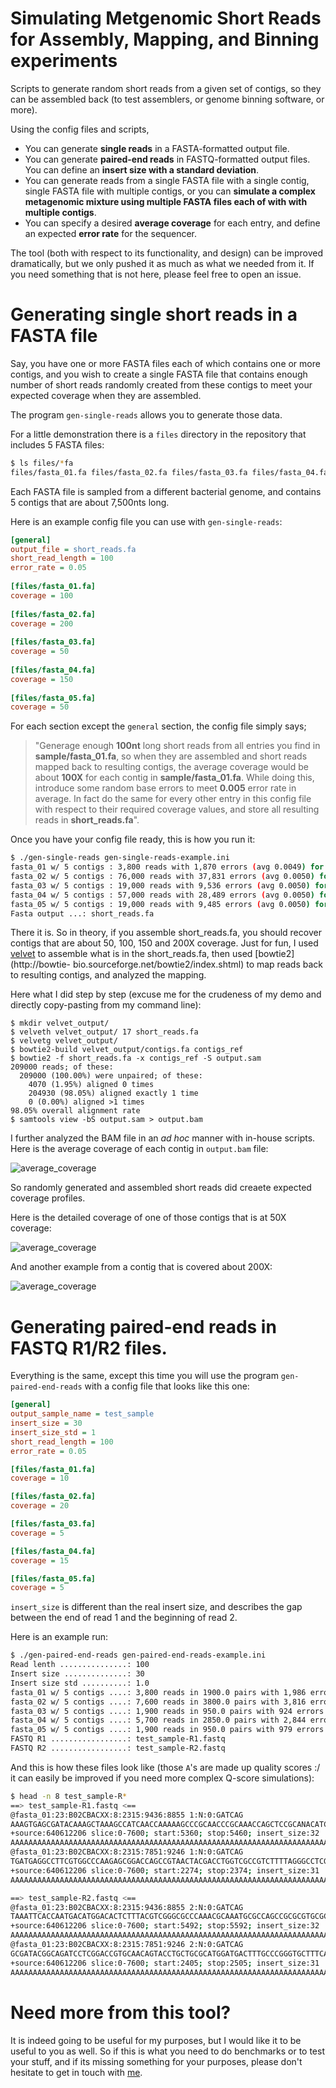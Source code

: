 # Simulating Metgenomic Short Reads for Assembly, Mapping, and Binning experiments

Scripts to generate random short reads from a given set of contigs, so they can be assembled back (to test assemblers, or genome binning software, or more).

Using the config files and scripts,

* You can generate **single reads** in a FASTA-formatted output file.
* You can generate **paired-end reads** in FASTQ-formatted output files. You can define an **insert size with a standard deviation**.
* You can generate reads from a single FASTA file with a single contig, single FASTA file with multiple contigs, or you can **simulate a complex metagenomic mixture using multiple FASTA files each of with with multiple contigs**.
* You can specify a desired __average coverage__ for each entry, and define an expected __error rate__ for the sequencer.

The tool (both with respect to its functionality, and design) can be improved dramatically, but we only pushed it as much as what we needed from it. If you need something that is not here, please feel free to open an issue. 


# Generating single short reads in a FASTA file

Say, you have one or more FASTA files each of which contains one or more contigs, and you
wish to create a single FASTA file that contains enough number of short reads
randomly created from these contigs to meet your expected coverage when they are
assembled.

The program `gen-single-reads` allows you to generate those data.

For a little demonstration there is a `files` directory in the repository that includes 5 FASTA files:

``` bash
$ ls files/*fa
files/fasta_01.fa files/fasta_02.fa files/fasta_03.fa files/fasta_04.fa files/fasta_05.fa
```

Each FASTA file is sampled from a different bacterial genome, and contains 5 contigs
that are about 7,500nts long.

Here is an example config file you can use with `gen-single-reads`:

``` ini
[general]
output_file = short_reads.fa
short_read_length = 100
error_rate = 0.05
    
[files/fasta_01.fa]
coverage = 100
    
[files/fasta_02.fa]
coverage = 200
    
[files/fasta_03.fa]
coverage = 50
    
[files/fasta_04.fa]
coverage = 150
    
[files/fasta_05.fa]
coverage = 50
```

For each section except the `general` section, the config file simply says;

> "Generage enough __100nt__ long short reads from all entries you find in __sample/fasta_01.fa__, so when they are assembled and short reads mapped back to resulting contigs, the average coverage would be about __100X__ for each contig in __sample/fasta_01.fa__. While doing this, introduce some random base errors to meet __0.005__ error rate in average. In fact do the same for every other entry in this config file with respect to their required coverage values, and store all resulting reads in __short_reads.fa__".

Once you have your config file ready, this is how you run it:

``` bash
$ ./gen-single-reads gen-single-reads-example.ini
fasta_01 w/ 5 contigs : 3,800 reads with 1,870 errors (avg 0.0049) for 10X avg cov.
fasta_02 w/ 5 contigs : 76,000 reads with 37,831 errors (avg 0.0050) for 200X avg cov.
fasta_03 w/ 5 contigs : 19,000 reads with 9,536 errors (avg 0.0050) for 50X avg cov.
fasta_04 w/ 5 contigs : 57,000 reads with 28,489 errors (avg 0.0050) for 150X avg cov.
fasta_05 w/ 5 contigs : 19,000 reads with 9,485 errors (avg 0.0050) for 50X avg cov.
Fasta output ...: short_reads.fa
```

There it is. So in theory, if you assemble short_reads.fa, you should recover
contigs that are about 50, 100, 150 and 200X coverage. Just for fun, I used
[velvet](https://www.ebi.ac.uk/~zerbino/velvet/) to assemble what is in the
short_reads.fa, then used [bowtie2](http://bowtie-
bio.sourceforge.net/bowtie2/index.shtml) to map reads back to resulting contigs,
and analyzed the mapping.

Here what I did step by step (excuse me for the crudeness of my demo and
directly copy-pasting from my command line):

    $ mkdir velvet_output/
    $ velveth velvet_output/ 17 short_reads.fa
    $ velvetg velvet_output/
    $ bowtie2-build velvet_output/contigs.fa contigs_ref
    $ bowtie2 -f short_reads.fa -x contigs_ref -S output.sam
    209000 reads; of these:
      209000 (100.00%) were unpaired; of these:
        4070 (1.95%) aligned 0 times
        204930 (98.05%) aligned exactly 1 time
        0 (0.00%) aligned >1 times
    98.05% overall alignment rate
    $ samtools view -bS output.sam > output.bam

I further analyzed the BAM file in an _ad hoc_ manner with in-house scripts.
Here is the average coverage of each contig in `output.bam` file:

![average_coverage](https://raw.githubusercontent.com/meren/reads-for-assembly/master/files/average_coverage.png)

So randomly generated and assembled short reads did creaete expected coverage
profiles.

Here is the detailed coverage of one of those contigs that is at 50X coverage:

![average_coverage](https://raw.githubusercontent.com/meren/reads-for-assembly/master/files/50X.png)

And another example from a contig that is covered about 200X:

![average_coverage](https://raw.githubusercontent.com/meren/reads-for-assembly/master/files/200X.png)

# Generating paired-end reads in FASTQ R1/R2 files.

Everything is the same, except this time you will use the program `gen-paired-end-reads` with a config file that looks like this one:

``` ini
[general]
output_sample_name = test_sample
insert_size = 30
insert_size_std = 1
short_read_length = 100
error_rate = 0.05

[files/fasta_01.fa]
coverage = 10

[files/fasta_02.fa]
coverage = 20

[files/fasta_03.fa]
coverage = 5

[files/fasta_04.fa]
coverage = 15

[files/fasta_05.fa]
coverage = 5
```

`insert_size` is different than the real insert size, and describes the gap between the end of read 1 and the beginning of read 2.

Here is an example run:

``` bash
$ ./gen-paired-end-reads gen-paired-end-reads-example.ini
Read lenth ...............: 100
Insert size ..............: 30
Insert size std ..........: 1.0
fasta_01 w/ 5 contigs ....: 3,800 reads in 1900.0 pairs with 1,986 errors (avg 0.0052) for 10X avg cov.
fasta_02 w/ 5 contigs ....: 7,600 reads in 3800.0 pairs with 3,816 errors (avg 0.0050) for 20X avg cov.
fasta_03 w/ 5 contigs ....: 1,900 reads in 950.0 pairs with 924 errors (avg 0.0049) for 5X avg cov.
fasta_04 w/ 5 contigs ....: 5,700 reads in 2850.0 pairs with 2,844 errors (avg 0.0050) for 15X avg cov.
fasta_05 w/ 5 contigs ....: 1,900 reads in 950.0 pairs with 979 errors (avg 0.0052) for 5X avg cov.
FASTQ R1 .................: test_sample-R1.fastq
FASTQ R2 .................: test_sample-R2.fastq
```

And this is how these files look like (those `A`'s are made up quality scores :/ it can easily be improved if you need more complex Q-score simulations):

``` bash
$ head -n 8 test_sample-R*
==> test_sample-R1.fastq <==
@fasta_01:23:B02CBACXX:8:2315:9436:8855 1:N:0:GATCAG
AAAGTGAGCGATACAAAGCTAAAGCCATCAACCAAAAAGCCCGCAACCCGCAAACCAGCTCCGCANACATCGGAGCTATCCAAGGACGATGACTNCCTGT
+source:640612206 slice:0-7600; start:5360; stop:5460; insert_size:32
AAAAAAAAAAAAAAAAAAAAAAAAAAAAAAAAAAAAAAAAAAAAAAAAAAAAAAAAAAAAAAAAAAAAAAAAAAAAAAAAAAAAAAAAAAAAAAAAAAAA
@fasta_01:23:B02CBACXX:8:2315:7851:9246 1:N:0:GATCAG
TGATGAGGCCTTCGTGGCCCAAGAGCGGACCAGCCGTAACTACGACCTGGTCGCCGTCTTTTAGGGCCTCGCTCATGGGCACCACGCGGTTTCCCCTATT
+source:640612206 slice:0-7600; start:2274; stop:2374; insert_size:31
AAAAAAAAAAAAAAAAAAAAAAAAAAAAAAAAAAAAAAAAAAAAAAAAAAAAAAAAAAAAAAAAAAAAAAAAAAAAAAAAAAAAAAAAAAAAAAAAAAAA

==> test_sample-R2.fastq <==
@fasta_01:23:B02CBACXX:8:2315:9436:8855 2:N:0:GATCAG
TAAATTCACCAATGACATGGACACTCTTTACGTCGGGCGCCCAAACGCAAATGCGCCAGCCGCGCGTGCGCTGCTGCGTGTCGGGATTCGCGCCGATCTT
+source:640612206 slice:0-7600; start:5492; stop:5592; insert_size:32
AAAAAAAAAAAAAAAAAAAAAAAAAAAAAAAAAAAAAAAAAAAAAAAAAAAAAAAAAAAAAAAAAAAAAAAAAAAAAAAAAAAAAAAAAAAAAAAAAAAA
@fasta_01:23:B02CBACXX:8:2315:7851:9246 2:N:0:GATCAG
GCGATACGGCAGATCCTCGGACCGTGCAACAGTACCTGCTGCGCATGGATGACTTTGCCCGGGTGCTTTCACAGGACGGTCAGTTTGTGCCGTTGGCAAA
+source:640612206 slice:0-7600; start:2405; stop:2505; insert_size:31
AAAAAAAAAAAAAAAAAAAAAAAAAAAAAAAAAAAAAAAAAAAAAAAAAAAAAAAAAAAAAAAAAAAAAAAAAAAAAAAAAAAAAAAAAAAAAAAAAAAA
```


# Need more from this tool?

It is indeed going to be useful for my purposes, but I would like it to be
useful to you as well. So if this is what you need to do benchmarks or to test
your stuff, and if its missing something for your purposes, please don't
hesitate to get in touch with [me](http://meren.org).
